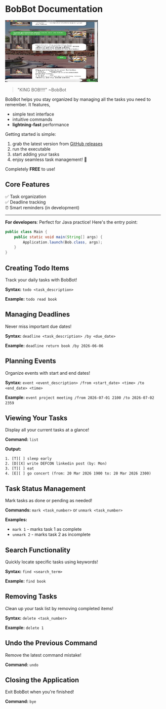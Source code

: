 # BobBot Documentation

<img src="Ui.png" alt="Alt Text" width="300" height="200">

> "KING BOB!!!!" ~BobBot

BobBot helps you stay organized by managing all the tasks you need to remember. It features,

- simple text interface
- intuitive commands
- **lightning-fast** performance

Getting started is simple:

1. grab the latest version from [GitHub releases](https://github.com/sunshinefactoryyy/ip/releases/latest)
2. run the executable
3. start adding your tasks
4. enjoy seamless task management! 🎯

Completely **FREE** to use!

## Core Features

✅ Task organization  
✅ Deadline tracking  
⏰ Smart reminders (in development)

---

**For developers**: Perfect for Java practice! Here's the entry point:

```java
public class Main {
    public static void main(String[] args) {
        Application.launch(Bob.class, args);
    }
}
```

## Creating Todo Items

Track your daily tasks with BobBot!

**Syntax:** `todo <task_description>`

**Example:** `todo read book`

## Managing Deadlines

Never miss important due dates!

**Syntax:** `deadline <task_description> /by <due_date>`

**Example:** `deadline return book /by 2026-06-06`

## Planning Events

Organize events with start and end dates!

**Syntax:** `event <event_description> /from <start_date> <time> /to <end_date> <time>`

**Example:** `event project meeting /from 2026-07-01 2100 /to 2026-07-02 2359`

## Viewing Your Tasks

Display all your current tasks at a glance!

**Command:** `list`

**Output:**
```
1. [T][ ] sleep early
2. [D][X] write DEFCON linkedin post (by: Mon)
3. [T][ ] eat
4. [E][ ] go concert (from: 20 Mar 2026 1900 to: 20 Mar 2026 2300)

```

## Task Status Management

Mark tasks as done or pending as needed!

**Commands:** `mark <task_number>` or `unmark <task_number>`

**Examples:** 
- `mark 1` - marks task 1 as complete
- `unmark 2` - marks task 2 as incomplete

## Search Functionality

Quickly locate specific tasks using keywords!

**Syntax:** `find <search_term>`

**Example:** `find book`

## Removing Tasks

Clean up your task list by removing completed items!

**Syntax:** `delete <task_number>`

**Example:** `delete 1`

## Undo the Previous Command

Remove the latest command mistake!

**Command:** `undo`

## Closing the Application

Exit BobBot when you're finished!

**Command:** `bye`
